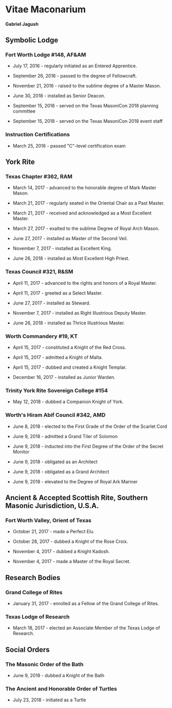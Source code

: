 # Vitae Maconarium

#### Gabriel Jagush

## Symbolic Lodge 

### Fort Worth Lodge #148, AF&AM

* July 17, 2016 - regularly initiated as an Entered Apprentice.

* September 26, 2016 - passed to the degree of Fellowcraft.

* November 21, 2016 - raised to the sublime degree of a Master Mason.

* June 30, 2018 - installed as Senior Deacon.

* September 15, 2018 - served on the Texas MasoniCon 2018 planning committee

* September 15, 2018 - served on the Texas MasoniCon 2018 event staff

### Instruction Certifications

* March 25, 2016 - passed "C"-level certification exam

## York Rite

### Texas Chapter #362, RAM

* March 14, 2017 - advanced to the honorable degree of Mark Master Mason.

* March 21, 2017 - regularly seated in the Oriental Chair as a Past Master.

* March 21, 2017 - received and acknowledged as a Most Excellent Master.

* March 27, 2017 - exalted to the sublime Degree of Royal Arch Mason.

* June 27, 2017 - installed as Master of the Second Veil.

* November 7, 2017 - installed as Excellent King.

* June 26, 2018 - installed as Most Excellent High Priest.

### Texas Council #321, R&SM

* April 11, 2017 - advanced to the rights and honors of a Royal Master.

* April 11, 2017 - greeted as a Select Master.

* June 27, 2017 - installed as Steward.

* November 7, 2017 - installed as Right Illustrious Deputy Master.

* June 26, 2018 - installed as Thrice Illustrious Master.

### Worth Commandery #19, KT

* April 15, 2017 - constituted a Knight of the Red Cross.

* April 15, 2017 - admitted a Knight of Malta.

* April 15, 2017 - dubbed and created a Knight Templar.

* December 16, 2017 - installed as Junior Warden.

### Trinity York Rite Sovereign College #154

* May 12, 2018 - dubbed a Companion Knight of York.

### Worth's Hiram Abif Council #342, AMD

* June 8, 2018 - elected to the First Grade of the Order of the Scarlet Cord

* June 9, 2018 - admitted a Grand Tiler of Solomon

* June 9, 2018 - inducted into the First Degree of the Order of the Secret Monitor

* June 9, 2018 - obligated as an Architect

* June 9, 2018 - obligated as a Grand Architect

* June 9, 2018 - elevated to the Degree of Royal Ark Mariner

## Ancient & Accepted Scottish Rite, Southern Masonic Jurisdiction, U.S.A.

### Fort Worth Valley, Orient of Texas

* October 21, 2017 - made a Perfect Elu.

* October 28, 2017 - dubbed a Knight of the Rose Croix.

* November 4, 2017 - dubbed a Knight Kadosh.

* November 4, 2017 - made a Master of the Royal Secret.

## Research Bodies

### Grand College of Rites

* January 31, 2017 - enrolled as a Fellow of the Grand College of Rites.

### Texas Lodge of Research

* March 18, 2017 - elected an Associate Member of the Texas Lodge of Research.

## Social Orders

### The Masonic Order of the Bath

* June 9, 2018 - dubbed a Knight of the Bath

### The Ancient and Honorable Order of Turtles

* July 23, 2018 - initiated as a Turtle
